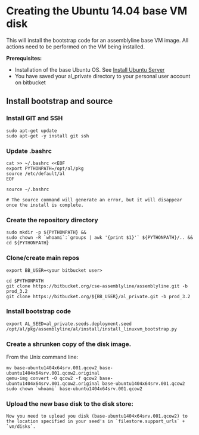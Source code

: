 # Creating the Ubuntu 14.04 base VM disk
This will install the bootstrap code for an assemblyline base VM image. All actions need to be performed on the VM being installed.

**Prerequisites:**

* Installation of the base Ubuntu OS. See [Install Ubuntu Server](install_ubuntu_server.md)
* You have saved your al_private directory to your personal user account on bitbucket

## Install bootstrap and source

### Install GIT and SSH
    
    sudo apt-get update
    sudo apt-get -y install git ssh
    
### Update .bashrc
    
    cat >> ~/.bashrc <<EOF
    export PYTHONPATH=/opt/al/pkg
    source /etc/default/al
    EOF
    
    source ~/.bashrc
    
    # The source command will generate an error, but it will disappear once the install is complete.

### Create the repository directory

    sudo mkdir -p ${PYTHONPATH} &&
    sudo chown -R `whoami`:`groups | awk '{print $1}'` ${PYTHONPATH}/.. &&
    cd ${PYTHONPATH}

### Clone/create main repos

    export BB_USER=<your bitbucket user>

    cd $PYTHONPATH
    git clone https://bitbucket.org/cse-assemblyline/assemblyline.git -b prod_3.2
    git clone https://bitbucket.org/${BB_USER}/al_private.git -b prod_3.2

### Install bootstrap code
    
    export AL_SEED=al_private.seeds.deployment.seed
    /opt/al/pkg/assemblyline/al/install/install_linuxvm_bootstrap.py 
    
### Create a shrunken copy of the disk image.

From the Unix command line:

    mv base-ubuntu1404x64srv.001.qcow2 base-ubuntu1404x64srv.001.qcow2.original
    qemu-img convert -O qcow2 -f qcow2 base-ubuntu1404x64srv.001.qcow2.original base-ubuntu1404x64srv.001.qcow2
    sudo chown `whoami` base-ubuntu1404x64srv.001.qcow2

### Upload the new base disk to the disk store:

    Now you need to upload you disk (base-ubuntu1404x64srv.001.qcow2) to the location specified in your seed's in `filestore.support_urls` + `vm/disks`.


